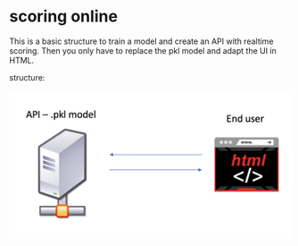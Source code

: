 # scoring online

This is a basic structure to train a model and create an API with realtime scoring. Then you only have to replace the pkl model and adapt the UI in HTML.

structure:

![Screenshot](structure.png)
